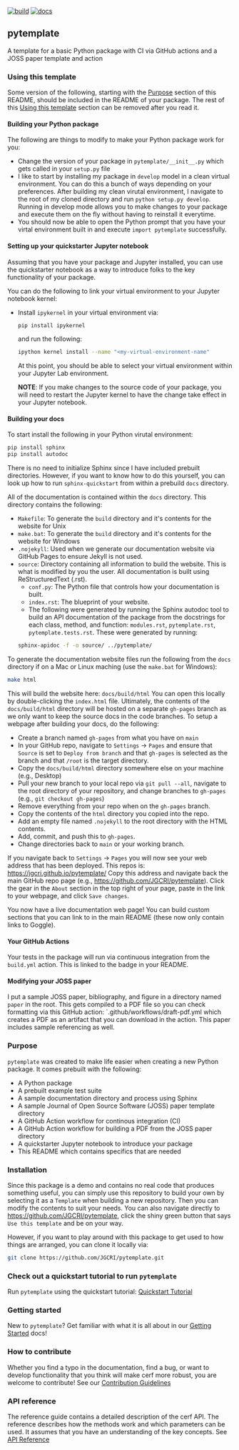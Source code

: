[![build](https://github.com/JGCRI/bed/actions/workflows/build.yml/badge.svg)](https://github.com/JGCRI/bed/actions/workflows/build.yml)
[![docs](https://github.com/JGCRI/bed/actions/workflows/docs.yml/badge.svg)](https://github.com/JGCRI/bed/actions/workflows/docs.yml)

## pytemplate

A template for a basic Python package with CI via GitHub actions and a JOSS paper template and action

### Using this template

Some version of the following, starting with the [Purpose](#purpose) section of this README, should be included in the README of your package.  The rest of this [Using this template](#using-this-template) section can be removed after you read it.

#### Building your Python package

The following are things to modify to make your Python package work for you:

- Change the version of your package in `pytemplate/__init__.py` which gets called in your `setup.py` file
- I like to start by installing my package in `develop` model in a clean virtual environment.  You can do this a bunch of ways depending on your preferences. After building my clean virutal environment, I navigate to the root of my cloned directory and run `python setup.py develop`.  Running in develop mode allows you to make changes to your package and execute them on the fly without having to reinstall it everytime.  
- You should now be able to open the Python prompt that you have your virtal environment built in and execute `import pytemplate` successfully.


#### Setting up your quickstarter Jupyter notebook

Assuming that you have your package and Jupyter installed, you can use the quickstarter notebook as a way to introduce folks to the key functionality of your package.  

You can do the following to link your virtual environment to your Jupyter notebook kernel:

- Install `ipykernel` in your virtual environment via:

    ```bash
    pip install ipykernel
    ```
    and run the following:
    ```bash
    ipython kernel install --name "<my-virtual-environment-name"
    ```

    At this point, you should be able to select your virtual environment within your Jupyter Lab environment.

    **NOTE**:  If you make changes to the source code of your package, you will need to restart the Jupyter kernel to have the change take effect in your Jupyter notebook.

#### Building your docs

To start install the following in your Python virutal environment:

```bash
pip install sphinx
pip install autodoc
```

There is no need to initialize Sphinx since I have included prebuilt directories.  However, if you want to know how to do this yourself, you can look up how to run `sphinx-quickstart` from within a prebuild `docs` directory.

All of the documentation is contained within the `docs` directory.  This directory contains the following:

- `Makefile`:  To generate the `build` directory and it's contents for the website for Unix
- `make.bat`:  To generate the `build` directory and it's contents for the website for Windows
- `.nojekyll`:  Used when we generate our documentation website via GitHub Pages to ensure Jekyll is not used.
- `source`:  Directory containing all information to build the website.  This is what is modified by you the user.  All documentation is built using ReStructuredText (.rst).
    - `conf.py`:  The Python file that controls how your documentation is built.
    - `index.rst`:  The blueprint of your website.
    - The following were generated by running the Sphinx autodoc tool to build an API documentation of the package from the docstrings for each class, method, and function:  `modules.rst`, `pytemplate.rst`, `pytemplate.tests.rst`.  These were generated by running:
    ```bash
    sphinx-apidoc -f -o source/ ../pytemplate/
    ```

To generate the documentation website files run the following from the `docs` directory if on a Mac or Linux maching (use the `make.bat` for Windows):

```bash
make html
```

This will build the website here:  `docs/build/html`  You can open this locally by double-clicking the `index.html` file.  Ultimately, the contents of the `docs/build/html` directory will be hosted on a separate `gh-pages` branch as we only want to keep the source docs in the code branches.  To setup a webpage after building your docs, do the following:

- Create a branch named `gh-pages` from what you have on `main`
- In your GitHub repo, navigate to `Settings` -> `Pages` and ensure that `Source` is set to `Deploy from branch` and that `gh-pages` is selected as the branch and that `/root` is the target directory.
- Copy the `docs/build/html` directory somewhere else on your machine (e.g., Desktop)
- Pull your new branch to your local repo via `git pull --all`, navigate to the root directory of your repository, and change branches to `gh-pages` (e.g., `git checkout gh-pages`)
- Remove everything from your repo when on the `gh-pages` branch.
- Copy the contents of the `html` directory you copied into the repo.
- Add an empty file named `.nojekyll` to the root directory with the HTML contents.
- Add, commit, and push this to `gh-pages`.
- Change directories back to `main` or your working branch.

If you navigate back to `Settings` -> `Pages` you will now see your web address that has been deployed.  This repos is:  https://jgcri.github.io/pytemplate/
Copy this address and navigate back the main GitHub repo page (e.g., https://github.com/JGCRI/pytemplate).  Click the gear in the `About` section in the top right of your page, paste in the link to your webpage, and click `Save changes`.

You now have a live documentation web page!  You can build custom sections that you can link to in the main README (these now only contain links to Goggle).

#### Your GitHub Actions

Your tests in the package will run via continuous integration from the `build.yml` action.  This is linked to the badge in your README.

#### Modifying your JOSS paper

I put a sample JOSS paper, bibliography, and figure in a directory named `paper` in the root.  This gets compiled to a PDF file so you can check formatting via this GitHub action:  `.github/workflows/draft-pdf.yml which creates a PDF as an artifact that you can download in the action.
This paper includes sample referencing as well.

### Purpose

`pytemplate` was created to make life easier when creating a new Python package.  It comes prebuilt with the following:
- A Python package
- A prebuilt example test suite
- A sample documentation directory and process using Sphinx
- A sample Journal of Open Source Software (JOSS) paper template directory
- A GitHub Action workflow for continous integration (CI)
- A GitHub Action workflow for building a PDF from the JOSS paper directory
- A quickstarter Jupyter notebook to introduce your package
- This README which contains specifics that are needed

### Installation

Since this package is a demo and contains no real code that produces something useful, you can simply use this repository to build your own by selecting it as a `Template` when building a new repository.  Then you can modify the contents to suit your needs.  You can also navigate directly to https://github.com/JGCRI/pytemplate, click the shiny green button that says `Use this template` and be on your way.

However, if you want to play around with this package to get used to how things are arranged, you can clone it locally via:

```bash
git clone https://github.com/JGCRI/pytemplate.git
```

### Check out a quickstart tutorial to run `pytemplate`

Run `pytemplate` using the quickstart tutorial:  [Quickstart Tutorial](www.google.com)

### Getting started

New to `pytemplate`?  Get familiar with what it is all about in our [Getting Started](www.google.com) docs!

### How to contribute

Whether you find a typo in the documentation, find a bug, or want to develop functionality that you think will make cerf more robust, you are welcome to contribute! See our [Contribution Guidelines](www.google.com)

### API reference

The reference guide contains a detailed description of the cerf API. The reference describes how the methods work and which parameters can be used. It assumes that you have an understanding of the key concepts. See [API Reference](www.google.com)
